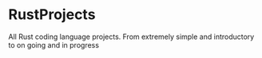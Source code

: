 # RustProjects
All Rust coding language projects. From extremely simple and introductory to on going and in progress
